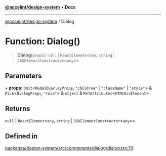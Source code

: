 [**@accelint/design-system**](../README.md) • **Docs**

***

[@accelint/design-system](../README.md) / Dialog

# Function: Dialog()

> **Dialog**(`props`): `null` \| `ReactElement`\<`any`, `string` \| `JSXElementConstructor`\<`any`\>\>

## Parameters

• **props**: `Omit`\<`ModalOverlayProps`, `"children"` \| `"className"` \| `"style"`\> & `Pick`\<`DialogProps`, `"role"`\> & `object` & `RefAttributes`\<`HTMLDivElement`\>

## Returns

`null` \| `ReactElement`\<`any`, `string` \| `JSXElementConstructor`\<`any`\>\>

## Defined in

[packages/design-system/src/components/dialog/dialog.tsx:70](https://github.com/gohypergiant/standard-toolkit/blob/258694cea8ed8bbd956b3cf5da47c2c9debcf127/packages/design-system/src/components/dialog/dialog.tsx#L70)
